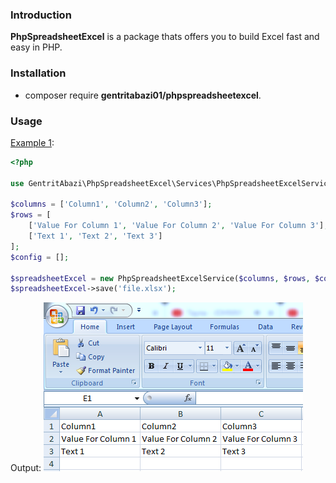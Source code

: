 ### Introduction

**PhpSpreadsheetExcel** is a package thats offers you to build Excel fast and easy in PHP.

### Installation
* composer require **gentritabazi01/phpspreadsheetexcel**.

### Usage

[Example 1](#):

```php
<?php

use GentritAbazi\PhpSpreadsheetExcel\Services\PhpSpreadsheetExcelService;

$columns = ['Column1', 'Column2', 'Column3'];
$rows = [
    ['Value For Column 1', 'Value For Column 2', 'Value For Column 3'],
    ['Text 1', 'Text 2', 'Text 3']
];
$config = [];

$spreadsheetExcel = new PhpSpreadsheetExcelService($columns, $rows, $config);
$spreadsheetExcel->save('file.xlsx');
```

Output:
![...](screenshots/example-01.png)